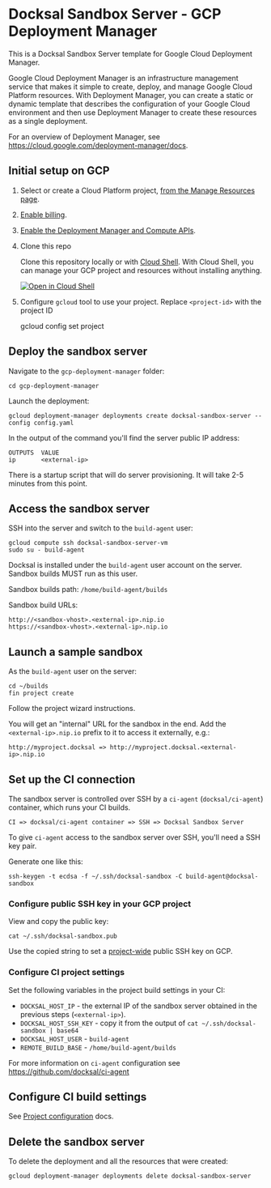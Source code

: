 # Docksal Sandbox Server - GCP Deployment Manager

This is a Docksal Sandbox Server template for Google Cloud Deployment Manager.

Google Cloud Deployment Manager is an infrastructure management service that makes it simple to create, deploy, 
and manage Google Cloud Platform resources. With Deployment Manager, you can create a static or dynamic template 
that describes the configuration of your Google Cloud environment and then use Deployment Manager to create these 
resources as a single deployment.

For an overview of Deployment Manager, see https://cloud.google.com/deployment-manager/docs.

## Initial setup on GCP

1. Select or create a Cloud Platform project, [from the Manage Resources page](https://console.cloud.google.com/cloud-resource-manager).

1. [Enable billing](https://support.google.com/cloud/answer/6293499#enable-billing).

1. [Enable the Deployment Manager and Compute APIs](https://console.cloud.google.com/flows/enableapi?apiid=deploymentmanager,compute_component).

1. Clone this repo

    Clone this repository locally or with [Cloud Shell](https://cloud.google.com/shell/).
    With Cloud Shell, you can manage your GCP project and resources without installing anything.

    [![Open in Cloud Shell](http://gstatic.com/cloudssh/images/open-btn.svg)](https://console.cloud.google.com/cloudshell/open?git_repo=https%3A%2F%2Fgithub.com%2Fdocksal%2Fsandbox-server&page=editor)

1. Configure `gcloud` tool to use your project. Replace `<project-id>` with the project ID

    gcloud config set project <project-id>

## Deploy the sandbox server

Navigate to the `gcp-deployment-manager` folder:

    cd gcp-deployment-manager

Launch the deployment:

    gcloud deployment-manager deployments create docksal-sandbox-server --config config.yaml

In the output of the command you'll find the server public IP address:

    OUTPUTS  VALUE
    ip       <external-ip>

There is a startup script that will do server provisioning. It will take 2-5 minutes from this point.

## Access the sandbox server

SSH into the server and switch to the `build-agent` user:

    gcloud compute ssh docksal-sandbox-server-vm
    sudo su - build-agent

Docksal is installed under the `build-agent` user account on the server. Sandbox builds MUST run as this user.

Sandbox builds path: `/home/build-agent/builds`

Sandbox build URLs:

    http://<sandbox-vhost>.<external-ip>.nip.io
    https://<sandbox-vhost>.<external-ip>.nip.io

## Launch a sample sandbox

As the `build-agent` user on the server:

    cd ~/builds
    fin project create

Follow the project wizard instructions.

You will get an "internal" URL for the sandbox in the end. Add the `<external-ip>.nip.io` prefix to it to access it 
externally, e.g.:

    http://myproject.docksal => http://myproject.docksal.<external-ip>.nip.io

## Set up the CI connection

The sandbox server is controlled over SSH by a `ci-agent` (`docksal/ci-agent`) container, which runs your CI builds.

    CI => docksal/ci-agent container => SSH => Docksal Sandbox Server

To give `ci-agent` access to the sandbox server over SSH, you'll need a SSH key pair.

Generate one like this:

    ssh-keygen -t ecdsa -f ~/.ssh/docksal-sandbox -C build-agent@docksal-sandbox

### Configure public SSH key in your GCP project

View and copy the public key:

    cat ~/.ssh/docksal-sandbox.pub

Use the copied string to set a [project-wide](https://cloud.google.com/compute/docs/instances/adding-removing-ssh-keys#project-wide) public SSH key on GCP.

### Configure CI project settings

Set the following variables in the project build settings in your CI:

- `DOCKSAL_HOST_IP` - the external IP of the sandbox server obtained in the previous steps (`<external-ip>`).
- `DOCKSAL_HOST_SSH_KEY` - copy it from the output of `cat ~/.ssh/docksal-sandbox | base64`
- `DOCKSAL_HOST_USER` - `build-agent`
- `REMOTE_BUILD_BASE` - `/home/build-agent/builds`

For more information on `ci-agent` configuration see https://github.com/docksal/ci-agent

## Configure CI build settings

See [Project configuration](https://github.com/docksal/ci-agent#project-configuration) docs.

## Delete the sandbox server

To delete the deployment and all the resources that were created:

    gcloud deployment-manager deployments delete docksal-sandbox-server
